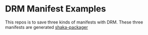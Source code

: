 # DRM Manifest Examples

This repos is to save three kinds of manifests with DRM. These three manifests are generated [shaka-packager](https://shaka-project.github.io/shaka-packager/html/tutorials/raw_key.html#examples)
